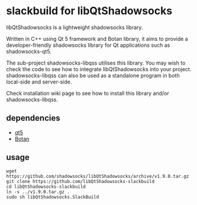 # slackbuild for libQtShadowsocks

libQtShadowsocks is a lightweight shadowsocks library.

Written in C++ using Qt 5 framework and Botan library, it aims to provide a developer-friendly shadowsocks library for Qt applications such as shadowsocks-qt5.

The sub-project shadowsocks-libqss utilises this library. You may wish to check the code to see how to integrate libQtShadowsocks into your project. shadowsocks-libqss can also be used as a standalone program in both local-side and server-side.

Check installation wiki page to see how to install this library and/or shadowsocks-libqss.

## dependencies

* [qt5](https://slackbuilds.org/repository/14.2/libraries/qt5/)
* [Botan](https://slackbuilds.org/repository/14.2/libraries/Botan/)

## usage

```
wget https://github.com/shadowsocks/libQtShadowsocks/archive/v1.9.0.tar.gz
git clone https://github.com/libQtShadowsocks-slackbuild
cd libQtShadowsocks-slackbuild
ln -s ../v1.9.0.tar.gz .
sudo sh libQtShadowsocks.SlackBuild
```
